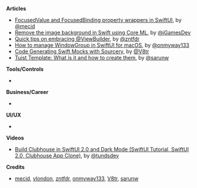 
**Articles**

* [FocusedValue and FocusedBinding property wrappers in SwiftUI](https://swiftwithmajid.com/2021/03/03/focusedvalue-and-focusedbinding-property-wrappers-in-swiftui/), by [@mecid](https://twitter.com/mecid)
* [Remove the image background in Swift using Core ML](https://medium.com/macoclock/remove-the-image-background-in-swift-using-core-ml-8646ed3a1c14), by [@iGamesDev](https://twitter.com/iGamesDev)
* [Quick tips on embracing @ViewBuilder](https://fivestars.blog/swiftui/embracing-viewbuilder.html), by [@zntfdr](https://twitter.com/zntfdr)
* [How to manage WindowGroup in SwiftUI for macOS](https://onmyway133.com/posts/how-to-manage-windowgroup-in-swiftui-for-macos/), by [@onmyway133](https://twitter.com/onmyway133)
* [Code Generating Swift Mocks with Sourcery](https://www.vadimbulavin.com/mocking-in-swift-using-sourcery/), by [@V8tr](https://twitter.com/V8tr)
* [Tuist Template: What is it and how to create them](https://sarunw.com/posts/tuist-template/), by [@sarunw](https://twitter.com/sarunw)

**Tools/Controls**

*

**Business/Career**

*

**UI/UX**

*

**Videos**

* [Build Clubhouse in SwiftUI 2.0 and Dark Mode (SwiftUI Tutorial, SwiftUI 2.0,  Clubhouse App Clone)](https://youtu.be/FVUPe5z1YG8), by [@tundsdev](https://twitter.com/tundsdev)

**Credits**

* [mecid](https://github.com/mecid), [vlondon](https://github.com/vlondon), [zntfdr](https://github.com/zntfdr), [onmyway133](https://github.com/onmyway133), [V8tr](https://github.com/V8tr), [sarunw](https://github.com/sarunw)
